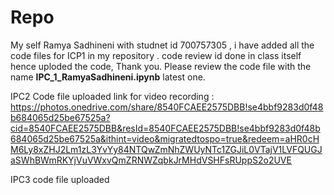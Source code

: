 # Repo

My self Ramya Sadhineni with studnet id 700757305 , i have added all the code files for ICP1 in my repository . code review id done in class itself hence uploded the code, Thank you.
Please review the code file with the name **IPC_1_RamyaSadhineni.ipynb**  latest one.



IPC2 Code file uploaded 
link for video recording : https://photos.onedrive.com/share/8540FCAEE2575DBB!se4bbf9283d0f48b684065d25be67525a?cid=8540FCAEE2575DBB&resId=8540FCAEE2575DBB!se4bbf9283d0f48b684065d25be67525a&ithint=video&migratedtospo=true&redeem=aHR0cHM6Ly8xZHJ2Lm1zL3YvYy84NTQwZmNhZWUyNTc1ZGJiL0VTajV1LVFQUGJaSWhBWmRKYjVuVWxvQmZRNWZqbkJrMHdVSHFsRUppS2o2UVE


IPC3 code file uploaded 
